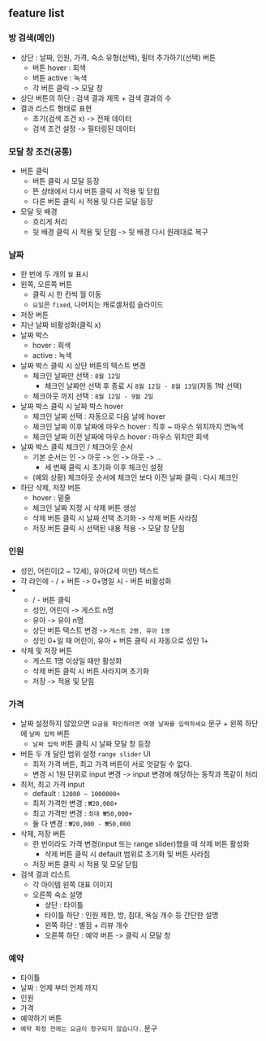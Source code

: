 ## feature list

### 방 검색(메인)

- 상단 : 날짜, 인원, 가격, 숙소 유형(선택), 필터 추가하기(선택) 버튼
  - 버튼 hover : 회색
  - 버튼 active : 녹색
  - 각 버튼 클릭 -> 모달 창
- 상단 버튼의 하단 : 검색 결과 제목 + 검색 결과의 수
- 결과 리스트 형태로 표현
  - 초기(검색 조건 x) -> 전체 데이터
  - 검색 조건 설정 -> 필터링된 데이터

### 모달 창 조건(공통)

- 버튼 클릭
  - 버튼 클릭 시 모달 등장
  - 뜬 상태에서 다시 버튼 클릭 시 적용 및 닫힘
  - 다른 버튼 클릭 시 적용 및 다른 모달 등장
- 모달 뒷 배경
  - 흐리게 처리
  - 뒷 배경 클릭 시 적용 및 닫힘 -> 뒷 배경 다시 원래대로 복구

### 날짜

- 한 번에 두 개의 `월` 표시
- 왼쪽, 오른쪽 버튼
  - 클릭 시 한 칸씩 월 이동
  - `요일`은 `fixed`, 나머지는 캐로셀처럼 슬라이드
- 저장 버튼
- 지난 날짜 비활성화(클릭 x)
- 날짜 박스
  - hover : 회색
  - active : 녹색
- 날짜 박스 클릭 시 상단 버튼의 텍스트 변경
  - 체크인 날짜만 선택 : `8월 12일`
    - 체크인 날짜만 선택 후 종료 시 `8월 12일 - 8월 13일`(자동 1박 선택)
  - 체크아웃 까지 선택 : `8월 12일 - 9월 2일`
- 날짜 박스 클릭 시 날짜 박스 hover
  - 체크인 날짜 선택 : 자동으로 다음 날에 hover
  - 체크인 날짜 이후 날짜에 마우스 hover : 직후 ~ 마우스 위치까지 연녹색
  - 체크인 날짜 이전 날짜에 마우스 hover : 마우스 위치만 회색
- 날짜 박스 클릭 체크인 / 체크아웃 순서
  - 기본 순서는 인 -> 아웃 -> 인 -> 아웃 -> ...
    - 세 번째 클릭 시 초기화 이후 체크인 설정
  - (예외 상황) 체크아웃 순서에 체크인 보다 이전 날짜 클릭 : 다시 체크인
- 하단 삭제, 저장 버튼
  - hover : 밑줄
  - 체크인 날짜 지정 시 삭제 버튼 생성
  - 삭제 버튼 클릭 시 날짜 선택 초기화 -> 삭제 버튼 사라짐
  - 저장 버튼 클릭 시 선택된 내용 적용 -> 모달 창 닫힘

### 인원

- 성인, 어린이(2 ~ 12세), 유아(2세 미만) 텍스트
- 각 라인에 - / + 버튼 -> 0+명일 시 - 버튼 비활성화
- - / - 버튼 클릭
  * 성인, 어린이 -> 게스트 n명
  * 유아 -> 유아 n명
  * 상단 버튼 텍스트 변경 -> `게스트 2명, 유아 1명`
  * 성인 0+일 때 어린이, 유아 + 버튼 클릭 시 자동으로 성인 1+
- 삭제 및 저장 버튼
  - 게스트 1명 이상일 때만 활성화
  - 삭제 버튼 클릭 시 버튼 사라지며 초기화
  - 저장 -> 적용 및 닫힘

### 가격

- 날짜 설정하지 않았으면 `요금을 확인하려면 여행 날짜를 입력하세요` 문구 + 왼쪽 하단에 `날짜 입력` 버튼
  - `날짜 입력` 버튼 클릭 시 날짜 모달 창 등장
- 버튼 두 개 달린 범위 설정 `range slider` UI
  - 최저 가격 버튼, 최고 가격 버튼이 서로 엇갈릴 수 없다.
  - 변경 시 1원 단위로 input 변경 -> input 변경에 해당하는 동작과 똑같이 처리
- 최저, 최고 가격 input
  - default : `12000 ~ 1000000+`
  - 최저 가격만 변경 : `₩20,000+`
  - 최고 가격만 변경 : `최대 ₩50,000+`
  - 둘 다 변경 : `₩20,000 - ₩50,000`
- 삭제, 저장 버튼
  - 한 번이라도 가격 변경(input 또는 range slider)했을 때 삭제 버튼 활성화
    - 삭제 버튼 클릭 시 default 범위로 초기화 및 버튼 사라짐
  - 저장 버튼 클릭 시 적용 및 모달 닫힘
- 검색 결과 리스트
  - 각 아이템 왼쪽 대표 이미지
  - 오른쪽 숙소 설명
    - 상단 : 타이틀
    - 타이틀 하단 : 인원 제한, 방, 침대, 욕실 개수 등 간단한 설명
    - 왼쪽 하단 : 별점 + 리뷰 개수
    - 오른쪽 하단 : 예약 버튼 -> 클릭 시 모달 창

### 예약

- 타이틀
- 날짜 : 언제 부터 언제 까지
- 인원
- 가격
- 예약하기 버튼
- `예약 확정 전에는 요금이 청구되지 않습니다.` 문구
